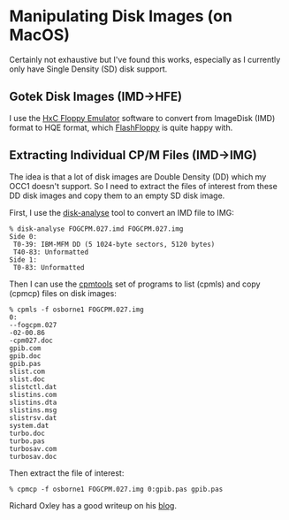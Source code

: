 # Manipulating Disk Images (on MacOS)
Certainly not exhaustive but I've found this works, especially as I currently only have Single Density (SD) disk support.

## Gotek Disk Images (IMD->HFE)
I use the [HxC Floppy Emulator](https://hxc2001.com) software to convert from ImageDisk (IMD) format to HQE format, which [FlashFloppy](https://github.com/keirf/flashfloppy) is quite happy with.

## Extracting Individual CP/M Files (IMD->IMG)
The idea is that a lot of disk images are Double Density (DD) which my OCC1 doesn't support.  So I need to extract the files of interest from these DD disk images and copy them to an empty SD disk image.


First, I use the [disk-analyse](https://github.com/keirf/Disk-Utilities) tool to convert an IMD file to IMG:
```
% disk-analyse FOGCPM.027.imd FOGCPM.027.img
Side 0:
 T0-39: IBM-MFM DD (5 1024-byte sectors, 5120 bytes)
 T40-83: Unformatted
Side 1:
 T0-83: Unformatted
```
Then I can use the [cpmtools](https://github.com/lipro-cpm4l/cpmtools) set of programs to list (cpmls) and copy (cpmcp) files on disk images:
```
% cpmls -f osborne1 FOGCPM.027.img
0:
--fogcpm.027
-02-00.86
-cpm027.doc
gpib.com
gpib.doc
gpib.pas
slist.com
slist.doc
slistctl.dat
slistins.com
slistins.dta
slistins.msg
slistrsv.dat
system.dat
turbo.doc
turbo.pas
turbosav.com
turbosav.doc
```
Then extract the file of interest:
```
% cpmcp -f osborne1 FOGCPM.027.img 0:gpib.pas gpib.pas
```
Richard Oxley has a good writeup on his [blog](https://www.richardloxley.com/2018/04/27/osborne-restoration-part-16-transferring-cpm-software/).
